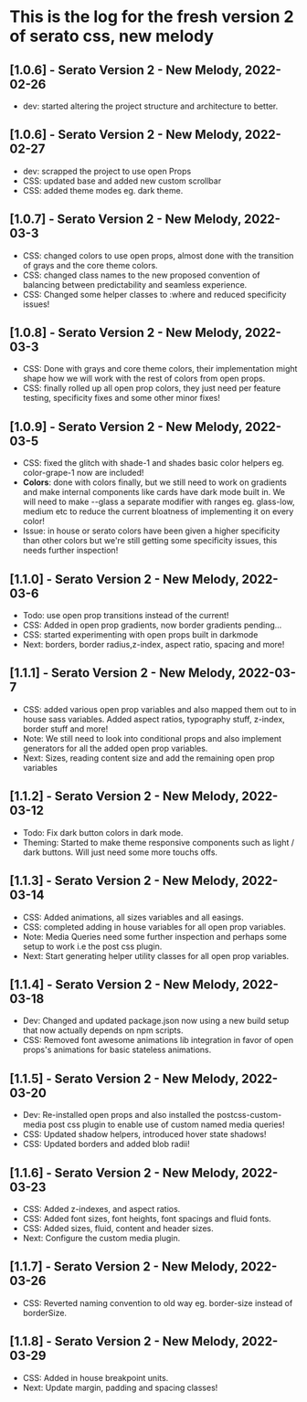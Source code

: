 # This is the log for the fresh version 2 of serato css, new melody

## [1.0.6] - Serato Version 2 - New Melody, 2022-02-26

- dev: started altering the project structure and architecture to better.

## [1.0.6] - Serato Version 2 - New Melody, 2022-02-27

- dev: scrapped the project to use open Props
- CSS: updated base and added new custom scrollbar
- CSS: added theme modes eg. dark theme.

## [1.0.7] - Serato Version 2 - New Melody, 2022-03-3

- CSS: changed colors to use open props, almost done with the transition of grays and the core theme colors.
- CSS: changed class names to the new proposed convention of balancing between predictability and seamless experience.
- CSS: Changed some helper classes to :where and reduced specificity issues!

## [1.0.8] - Serato Version 2 - New Melody, 2022-03-3

- CSS: Done with grays and core theme colors, their implementation might shape how we will work with the rest of colors from open props.
- CSS: finally rolled up all open prop colors, they just need per feature testing, specificity fixes and some other minor fixes!

## [1.0.9] - Serato Version 2 - New Melody, 2022-03-5

- CSS: fixed the glitch with shade-1 and shades basic color helpers eg. color-grape-1 now are included!
- **Colors**: done with colors finally, but we still need to work on gradients and make internal components like cards have dark mode built in. We will need to make --glass a separate modifier with ranges eg. glass-low, medium etc to reduce the current bloatness of implementing it on every color!
- Issue: in house or serato colors have been given a higher specificity than other colors but we're still getting some specificity issues, this needs further inspection!

## [1.1.0] - Serato Version 2 - New Melody, 2022-03-6

- Todo: use open prop transitions instead of the current!
- CSS: Added in open prop gradients, now border gradients pending...
- CSS: started experimenting with open props built in darkmode
- Next: borders, border radius,z-index, aspect ratio, spacing and more!

## [1.1.1] - Serato Version 2 - New Melody, 2022-03-7

- CSS: added various open prop variables and also mapped them out to in house sass variables. Added aspect ratios, typography stuff, z-index, border stuff and more!
- Note: We still need to look into conditional props and also implement generators for all the added open prop variables.
- Next: Sizes, reading content size and add the remaining open prop variables

## [1.1.2] - Serato Version 2 - New Melody, 2022-03-12

- Todo: Fix dark button colors in dark mode.
- Theming: Started to make theme responsive components such as light / dark buttons. Will just need some more touchs offs.

## [1.1.3] - Serato Version 2 - New Melody, 2022-03-14

- CSS: Added animations, all sizes variables and all easings.
- CSS: completed adding in house variables for all open prop variables.
- Note: Media Queries need some further inspection and perhaps some setup to work i.e the post css plugin.
- Next: Start generating helper utility classes for all open prop variables.


## [1.1.4] - Serato Version 2 - New Melody, 2022-03-18

- Dev: Changed and updated package.json now using a new build setup that now actually depends on npm scripts.
- CSS: Removed font awesome animations lib integration in favor of open props's animations for basic stateless animations.

## [1.1.5] - Serato Version 2 - New Melody, 2022-03-20

- Dev: Re-installed open props and also installed the postcss-custom-media post css plugin to enable use of custom named media queries!
- CSS: Updated shadow helpers, introduced hover state shadows!
- CSS: Updated borders and added blob radii!

## [1.1.6] - Serato Version 2 - New Melody, 2022-03-23

- CSS: Added z-indexes, and aspect ratios.
- CSS: Added font sizes, font heights, font spacings and fluid fonts.
- CSS: Added sizes, fluid, content and header sizes.
- Next: Configure the custom media plugin.

## [1.1.7] - Serato Version 2 - New Melody, 2022-03-26

- CSS: Reverted naming convention to old way eg. border-size instead of borderSize.

## [1.1.8] - Serato Version 2 - New Melody, 2022-03-29

- CSS: Added in house breakpoint units.
- Next: Update margin, padding and spacing classes!

<!-- Todo: Test post css build commands. -->
<!-- Todo: Add and look into conditional radii. -->
<!-- Todo: Add border hover state styling flexibility. -->
<!-- Todo: Fix dark button colors in dark mode. -->
<!-- Todo: Fix custom scrollbar for firefox, eg. add block padding! -->
